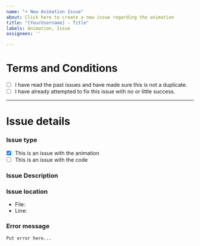 ```yaml
---
name: "+ New Animation Issue"
about: Click here to create a new issue regarding the animation
title: "[YourUsername] - Title"
labels: Animation, Issue
assignees: ''

---
```


# Terms and Conditions
- [ ] I have read the past issues and have made sure this is not a duplicate.
- [ ] I have already attempted to fix this issue with no or little success.
<!--To check the checkbox, just replace the space with an x, like so: [x]-->
***
# Issue details
### Issue type
- [x] This is an issue with the animation
- [ ] This is an issue with the code
<!-- don't touch this part -->

### Issue Description
<!--What happens when the issue occurs-->

### Issue location
- File: <!--Path to file from main.py-->
- Line: <!--Line of file-->

### Error message
<!--Paste the error message in between the three backticks if there is one, else, just say that there wasn't an error message-->
```
Put error here...
```
